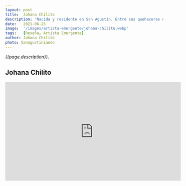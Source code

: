 ```yaml
---
layout: post
title:  Johana Chilito
description: 'Nacida y residente en San Agustín. Entre sus quehaceres de hija, madre y esposa, Johana encuentra espacio para pintar lo que le apasiona: niños y mujeres rodeados de paisajes evocativos a nuestra cultura ancestral'
date:   2021-06-25
image:  '/images/artista-emergente/johana-chilito.webp'
tags:   [Reseña, Artista Emergente]
author: Johana Chilito
photo: Sanagustiniando
---
```

*{{page.description}}*.

## Johana Chilito

<iframe width="560" height="315" src="https://www.youtube.com/embed/o7KIVGy7aHI" title="YouTube video player" frameborder="0" allow="accelerometer; autoplay; clipboard-write; encrypted-media; gyroscope; picture-in-picture" allowfullscreen></iframe>
